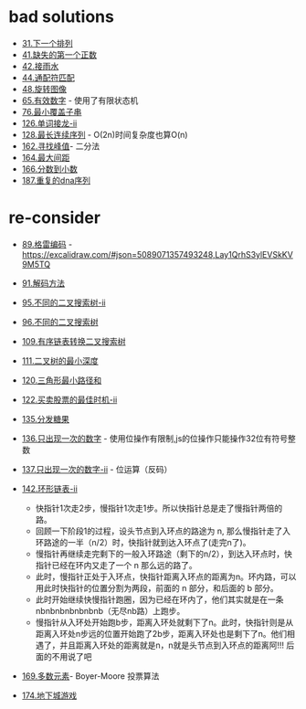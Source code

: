 
# bad solutions

- [31.下一个排列](./solutions/31.下一个排列.js)
- [41.缺失的第一个正数](./solutions/41.缺失的第一个正数.js)
- [42.接雨水](./solutions/42.接雨水.js)
- [44.通配符匹配](./solutions/44.通配符匹配.js)
- [48.旋转图像](./solutions/48.旋转图像.js)
- [65.有效数字](./solutions/65.有效数字.js) - 使用了有限状态机
- [76.最小覆盖子串](./solutions/76.最小覆盖子串.js)
- [126.单词接龙-ii](./solutions/126.单词接龙-ii.js)
- [128.最长连续序列](./solutions/128.最长连续序列.js) - O(2n)时间复杂度也算O(n)
- [162.寻找峰值](./solutions/162.寻找峰值.js)- 二分法
- [164.最大间距](./solutions/164.最大间距.js)
- [166.分数到小数](./solutions/166.分数到小数.js)
- [187.重复的dna序列](./solutions/187.重复的dna序列.js)

# re-consider

- [89.格雷编码](./solutions/89.格雷编码.js) - https://excalidraw.com/#json=5089071357493248,Lay1QrhS3ylEVSkKV9M5TQ
- [91.解码方法](./solutions/91.解码方法.js)
- [95.不同的二叉搜索树-ii](./solutions/95.不同的二叉搜索树-ii.js)
- [96.不同的二叉搜索树](./solutions/96.不同的二叉搜索树.js)
- [109.有序链表转换二叉搜索树](./solutions/109.有序链表转换二叉搜索树.js)
- [111.二叉树的最小深度](./solutions/111.二叉树的最小深度.js)
- [120.三角形最小路径和](./solutions/120.三角形最小路径和.js)
- [122.买卖股票的最佳时机-ii](./solutions/122.买卖股票的最佳时机-ii.js)
- [135.分发糖果](./solutions/135.分发糖果.js)
- [136.只出现一次的数字](./solutions/136.只出现一次的数字.js) - 使用位操作有限制,js的位操作只能操作32位有符号整数
- [137.只出现一次的数字-ii](./solutions/137.只出现一次的数字-ii.js) - 位运算（反码）
- [142.环形链表-ii](./solutions/142.环形链表-ii.js)

  - 快指针1次走2步，慢指针1次走1步。所以快指针总是走了慢指针两倍的路。
  - 回顾一下阶段1的过程，设头节点到入环点的路途为 n, 那么慢指针走了入环路途的一半（n/2）时，快指针就到达入环点了(走完n了)。
  - 慢指针再继续走完剩下的一般入环路途（剩下的n/2），到达入环点时，快指针已经在环内又走了一个 n 那么远的路了。
  - 此时，慢指针正处于入环点，快指针距离入环点的距离为n。环内路，可以用此时快指针的位置分割为两段，前面的 n 部分，和后面的 b 部分。
  - 此时开始继续快慢指针跑圈，因为已经在环内了，他们其实就是在一条nbnbnbnbnbnbnb（无尽nb路）上跑步。
  - 慢指针从入环处开始跑b步，距离入环处就剩下了n。此时，快指针则是从距离入环处n步远的位置开始跑了2b步，距离入环处也是剩下了n。他们相遇了，并且距离入环处的距离就是n，n就是头节点到入环点的距离阿!!! 后面的不用说了吧
- [169.多数元素](./solutions/169.多数元素.js)- Boyer-Moore 投票算法
- [174.地下城游戏](./solutions/174.地下城游戏.js)
